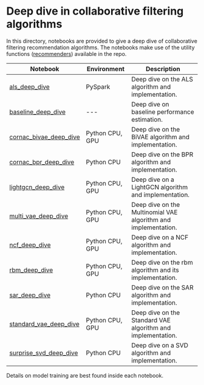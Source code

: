 # Deep dive in collaborative filtering algorithms

In this directory, notebooks are provided to give a deep dive of collaborative filtering recommendation algorithms. The notebooks make use of the utility functions ([recommenders](../../recommenders)) available in the repo.

| Notebook | Environment | Description |
| --- | --- | --- |
| [als_deep_dive](als_deep_dive.ipynb) | PySpark | Deep dive on the ALS algorithm and implementation.
| [baseline_deep_dive](baseline_deep_dive.ipynb) | --- | Deep dive on baseline performance estimation.
| [cornac_bivae_deep_dive](cornac_bivae_deep_dive.ipynb) | Python CPU, GPU | Deep dive on the BiVAE algorithm and implementation.
| [cornac_bpr_deep_dive](cornac_bpr_deep_dive.ipynb) | Python CPU | Deep dive on the BPR algorithm and implementation.
| [lightgcn_deep_dive](lightgcn_deep_dive.ipynb) | Python CPU, GPU | Deep dive on a LightGCN algorithm and implementation.
| [multi_vae_deep_dive](multi_vae_deep_dive.ipynb) | Python CPU, GPU | Deep dive on the Multinomial VAE algorithm and implementation.
| [ncf_deep_dive](ncf_deep_dive.ipynb) | Python CPU, GPU | Deep dive on a NCF algorithm and implementation.
| [rbm_deep_dive](rbm_deep_dive.ipynb)| Python CPU, GPU | Deep dive on the rbm algorithm and its implementation.
| [sar_deep_dive](sar_deep_dive.ipynb) | Python CPU | Deep dive on the SAR algorithm and implementation.
| [standard_vae_deep_dive](standard_vae_deep_dive.ipynb) | Python CPU, GPU | Deep dive on the Standard VAE algorithm and implementation.
| [surprise_svd_deep_dive](surprise_svd_deep_dive.ipynb) | Python CPU | Deep dive on a SVD algorithm and implementation.

Details on model training are best found inside each notebook.
